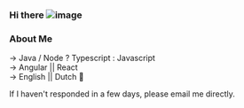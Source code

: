 ### Hi there ![image](https://github.com/hawk0120/hawk0120/assets/35853045/2377eb67-4f44-4738-9702-783677f13007)

### About Me
-> Java / Node ? Typescript : Javascript\
-> Angular || React\
-> English || Dutch :pinching_hand:


If I haven't responded in a few days, please email me directly. 
